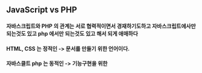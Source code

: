 ## JavaScript vs PHP

#### 자바스크립트와 PHP 의 관계는 서로 협력적이면서 경재하기도하고 자바스크립트에사만 되는것도 있고 php 에서만 되는것도 있고 해서 되게 애매하다

#### HTML, CSS 는 정적인 -> 문서를 만들기 위한 언어이다. 
#### 자바스클트 php 는 동적인 -> 기능구현을 위한

